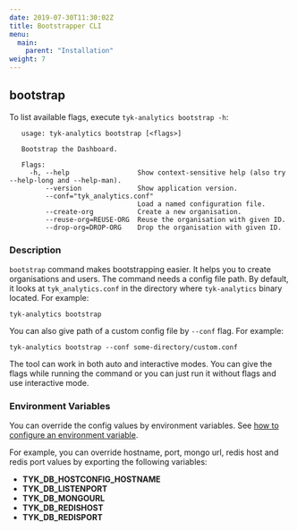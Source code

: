 ```yaml
---
date: 2019-07-30T11:30:02Z
title: Bootstrapper CLI
menu:
  main:
    parent: "Installation"
weight: 7
---
```


## bootstrap

To list available flags, execute `tyk-analytics bootstrap -h`:

```
   usage: tyk-analytics bootstrap [<flags>]
   
   Bootstrap the Dashboard.
   
   Flags:
     -h, --help                 Show context-sensitive help (also try --help-long and --help-man).
         --version              Show application version.
         --conf="tyk_analytics.conf"  
                                Load a named configuration file.
         --create-org           Create a new organisation.
         --reuse-org=REUSE-ORG  Reuse the organisation with given ID.
         --drop-org=DROP-ORG    Drop the organisation with given ID.
```


### Description

`bootstrap` command makes bootstrapping easier. It helps you to create organisations and users. The command needs a
 config file path. By default, it looks at `tyk_analytics.conf` in the directory where `tyk-analytics` binary located.
 For example:
 
 ```tyk-analytics bootstrap```
 
 You can also give path of a custom config file by `--conf` flag. For example:
 
 ```tyk-analytics bootstrap --conf some-directory/custom.conf```
 
 The tool can work in both auto and interactive modes. You can give the flags while running the command or you can just run
  it without flags and use interactive mode. 


### Environment Variables

You can override the config values by environment variables. See [how to configure an environment variable](https://tyk.io/docs/configure/environment-variables/). 

For example, you can override hostname, port, mongo url, redis host and redis port values by exporting the following variables:

- **TYK_DB_HOSTCONFIG_HOSTNAME**
- **TYK_DB_LISTENPORT**
- **TYK_DB_MONGOURL**
- **TYK_DB_REDISHOST**
- **TYK_DB_REDISPORT**
